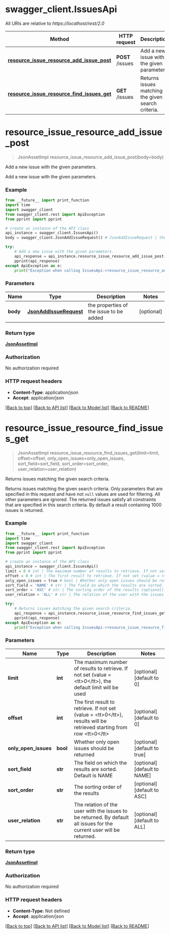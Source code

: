 # swagger_client.IssuesApi

All URIs are relative to *https://localhost/rest/2.0*

Method | HTTP request | Description
------------- | ------------- | -------------
[**resource_issue_resource_add_issue_post**](IssuesApi.md#resource_issue_resource_add_issue_post) | **POST** /issues | Add a new issue with the given parameters.
[**resource_issue_resource_find_issues_get**](IssuesApi.md#resource_issue_resource_find_issues_get) | **GET** /issues | Returns issues matching the given search criteria.


# **resource_issue_resource_add_issue_post**
> JsonAssetImpl resource_issue_resource_add_issue_post(body=body)

Add a new issue with the given parameters.

Add a new issue with the given parameters.

### Example
```python
from __future__ import print_function
import time
import swagger_client
from swagger_client.rest import ApiException
from pprint import pprint

# create an instance of the API class
api_instance = swagger_client.IssuesApi()
body = swagger_client.JsonAddIssueRequest() # JsonAddIssueRequest | the properties of the issue to be added (optional)

try:
    # Add a new issue with the given parameters.
    api_response = api_instance.resource_issue_resource_add_issue_post(body=body)
    pprint(api_response)
except ApiException as e:
    print("Exception when calling IssuesApi->resource_issue_resource_add_issue_post: %s\n" % e)
```

### Parameters

Name | Type | Description  | Notes
------------- | ------------- | ------------- | -------------
 **body** | [**JsonAddIssueRequest**](JsonAddIssueRequest.md)| the properties of the issue to be added | [optional] 

### Return type

[**JsonAssetImpl**](JsonAssetImpl.md)

### Authorization

No authorization required

### HTTP request headers

 - **Content-Type**: application/json
 - **Accept**: application/json

[[Back to top]](#) [[Back to API list]](../README.md#documentation-for-api-endpoints) [[Back to Model list]](../README.md#documentation-for-models) [[Back to README]](../README.md)

# **resource_issue_resource_find_issues_get**
> JsonAssetImpl resource_issue_resource_find_issues_get(limit=limit, offset=offset, only_open_issues=only_open_issues, sort_field=sort_field, sort_order=sort_order, user_relation=user_relation)

Returns issues matching the given search criteria.

Returns issues matching the given search criteria. Only parameters that are specified in this request and have not <code>null</code> values are used for filtering. All other parameters are ignored. The returned issues satisfy all constraints that are specified in this search criteria. By default a result containing 1000 issues is returned.

### Example
```python
from __future__ import print_function
import time
import swagger_client
from swagger_client.rest import ApiException
from pprint import pprint

# create an instance of the API class
api_instance = swagger_client.IssuesApi()
limit = 0 # int | The maximum number of results to retrieve. If not set (value = <tt>0</tt>), the default limit will be used (optional) (default to 0)
offset = 0 # int | The first result to retrieve. If not set (value = <tt>0</tt>), results will be retrieved starting from row <tt>0</tt> (optional) (default to 0)
only_open_issues = true # bool | Whether only open issues should be returned (optional) (default to true)
sort_field = 'NAME' # str | The field on which the results are sorted. Default is NAME (optional) (default to NAME)
sort_order = 'ASC' # str | The sorting order of the results (optional) (default to ASC)
user_relation = 'ALL' # str | The relation of the user with the issues to be returned. By default all issues for the current user will be returned. (optional) (default to ALL)

try:
    # Returns issues matching the given search criteria.
    api_response = api_instance.resource_issue_resource_find_issues_get(limit=limit, offset=offset, only_open_issues=only_open_issues, sort_field=sort_field, sort_order=sort_order, user_relation=user_relation)
    pprint(api_response)
except ApiException as e:
    print("Exception when calling IssuesApi->resource_issue_resource_find_issues_get: %s\n" % e)
```

### Parameters

Name | Type | Description  | Notes
------------- | ------------- | ------------- | -------------
 **limit** | **int**| The maximum number of results to retrieve. If not set (value &#x3D; &lt;tt&gt;0&lt;/tt&gt;), the default limit will be used | [optional] [default to 0]
 **offset** | **int**| The first result to retrieve. If not set (value &#x3D; &lt;tt&gt;0&lt;/tt&gt;), results will be retrieved starting from row &lt;tt&gt;0&lt;/tt&gt; | [optional] [default to 0]
 **only_open_issues** | **bool**| Whether only open issues should be returned | [optional] [default to true]
 **sort_field** | **str**| The field on which the results are sorted. Default is NAME | [optional] [default to NAME]
 **sort_order** | **str**| The sorting order of the results | [optional] [default to ASC]
 **user_relation** | **str**| The relation of the user with the issues to be returned. By default all issues for the current user will be returned. | [optional] [default to ALL]

### Return type

[**JsonAssetImpl**](JsonAssetImpl.md)

### Authorization

No authorization required

### HTTP request headers

 - **Content-Type**: Not defined
 - **Accept**: application/json

[[Back to top]](#) [[Back to API list]](../README.md#documentation-for-api-endpoints) [[Back to Model list]](../README.md#documentation-for-models) [[Back to README]](../README.md)

